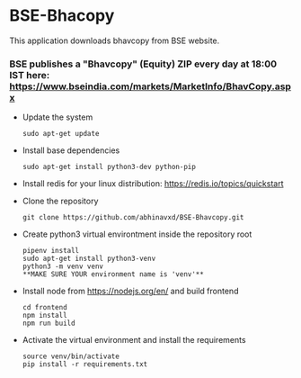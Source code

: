 # BSE-Bhacopy 
This application downloads bhavcopy from BSE website.
### BSE publishes a "Bhavcopy" (Equity) ZIP every day at 18:00 IST here: https://www.bseindia.com/markets/MarketInfo/BhavCopy.aspx

* Update the system     

      sudo apt-get update
      
* Install base dependencies

      sudo apt-get install python3-dev python-pip
      
* Install redis for your linux distribution: https://redis.io/topics/quickstart

* Clone the repository    

      git clone https://github.com/abhinavxd/BSE-Bhavcopy.git

* Create python3 virtual environtment inside the repository root

      pipenv install
      sudo apt-get install python3-venv
      python3 -m venv venv
      **MAKE SURE YOUR environment name is 'venv'**   
    
* Install node from https://nodejs.org/en/ and build frontend 

      cd frontend
      npm install
      npm run build
      
* Activate the virtual environment and install the requirements
     
      source venv/bin/activate
      pip install -r requirements.txt
    
 
